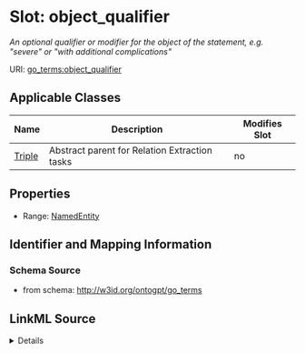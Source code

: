 

# Slot: object_qualifier


_An optional qualifier or modifier for the object of the statement, e.g. "severe" or "with additional complications"_



URI: [go_terms:object_qualifier](http://w3id.org/ontogpt/go_termsobject_qualifier)



<!-- no inheritance hierarchy -->





## Applicable Classes

| Name | Description | Modifies Slot |
| --- | --- | --- |
| [Triple](Triple.md) | Abstract parent for Relation Extraction tasks |  no  |







## Properties

* Range: [NamedEntity](NamedEntity.md)





## Identifier and Mapping Information







### Schema Source


* from schema: http://w3id.org/ontogpt/go_terms




## LinkML Source

<details>
```yaml
name: object_qualifier
description: An optional qualifier or modifier for the object of the statement, e.g.
  "severe" or "with additional complications"
from_schema: http://w3id.org/ontogpt/go_terms
rank: 1000
alias: object_qualifier
owner: Triple
domain_of:
- Triple
range: NamedEntity

```
</details>